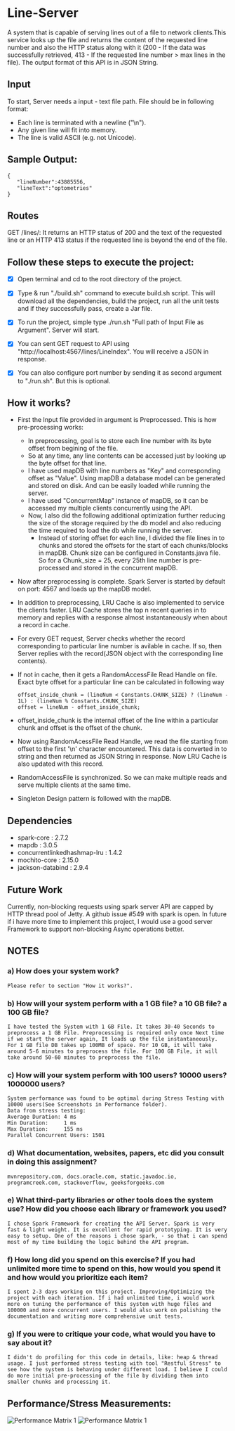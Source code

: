 # Line-Server
A system that is capable of serving lines out of a file to network clients.This service looks up the file and returns the content of the requested line number and also the HTTP status along with it (200 - If the data was successfully retrieved, 413 - If the requested line number > max lines in the file). The output format of this API is in JSON String.

## Input
To start, Server needs a input - text file path. File should be in following format:
* Each line is terminated with a newline ("\n").
* Any given line will fit into memory.
* The line is valid ASCII (e.g. not Unicode).

## Sample Output:
```
{
   "lineNumber":43885556,
   "lineText":"optometries"
}
```
## Routes
GET /lines/<line index>:
It returns an HTTP status of 200 and the text of the requested line or an HTTP 413
status if the requested line is beyond the end of the file.
  
## Follow these steps to execute the project:
- [x] Open terminal and cd to the root directory of the project.
- [x] Type & run "./build.sh" command to execute build.sh script. This will download all the dependencies, build the project,
      run all the unit tests and if they successfully pass, create a Jar file.
- [x] To run the project, simple type ./run.sh "Full path of Input File as Argument". Server will start.
- [x] You can sent GET request to API using "http://localhost:4567/lines/LineIndex". You will receive a JSON in response.
- [x] You can also configure port number by sending it as second argument to "./run.sh". But this is optional. 


## How it works?
* First the Input file provided in argument is Preprocessed. This is how pre-processing works:
   * In preprocessing, goal is to store each line number with its byte offset from begining of the file.
   * So at any time, any line contents can be accessed just by looking up the byte offset for that line.
   * I have used mapDB with line numbers as "Key" and corresponding offset as "Value". Using mapDB a database 
     model can be generated and stored on disk. And can be easily loaded while running the server.
   * I have used "ConcurrentMap" instance of mapDB, so it can be accessed my multiple clients concurrently using the API.
   * Now, I also did the following additional optimization further reducing the size of the storage required by the db model 
     and also reducing the time required to load the db while running the server.
      * Instead of storing offset for each line, I divided the file lines in to chunks and stored the offsets for the start of each             chunks/blocks in mapDB. Chunk size can be configured in Constants.java file. So for a Chunk_size = 25, every 25th 
        line number is pre-processed and stored in the concurrent mapDB.
        
* Now after preprocessing is complete. Spark Server is started by default on port: 4567 and loads up the mapDB model.
* In addition to preprocessing, LRU Cache is also implemented to service the clients faster. LRU Cache stores the top n 
  recent queries in to memory and replies with a response almost instantaneously when about a record in cache.
* For every GET request, Server checks whether the record corresponding to particular line number is avilable in cache. If so,
  then Server replies with the record(JSON object with the corresponding line contents). 
* If not in cache, then it gets a RandomAccessFile Read Handle on file. Exact byte offset for a particular line can be 
  calculated in following way
  ``` 
  offset_inside_chunk = (lineNum < Constants.CHUNK_SIZE) ? (lineNum - 1L) : (lineNum % Constants.CHUNK_SIZE)
  offset = lineNum - offset_inside_chunk;
  
  ```
* offset_inside_chunk is the internal offset of the line within a particular chunk and offset is the offset of the chunk.
* Now using RandomAcessFile Read Handle, we read the file starting from offset to the first '\n' character encountered. 
  This data is converted in to string and then returned as JSON String in response. Now LRU Cache is also updated with 
  this record.
* RandomAccessFile is synchronized. So we can make multiple reads and serve multiple clients at the same time.
* Singleton Design pattern is followed with the mapDB. 

## Dependencies
* spark-core : 2.7.2
* mapdb : 3.0.5
* concurrentlinkedhashmap-lru : 1.4.2
* mochito-core : 2.15.0
* jackson-databind : 2.9.4

## Future Work
Currently, non-blocking requests using spark server API are capped by HTTP thread pool of Jetty. A github issue #549 with 
spark is open. In future if i have more time to implement this project, I would use a good server Framework to support non-blocking
Async operations better.


## NOTES
### a) How does your system work?
    Please refer to section "How it works?".
    
### b) How will your system perform with a 1 GB file? a 10 GB file? a 100 GB file?
    I have tested the System with 1 GB File. It takes 30-40 Seconds to preprocess a 1 GB File. Preprocessing is required only once Next time if we start the server again, It loads up the file instantaneously. For 1 GB file DB takes up 100MB of space. For 10 GB, it will take around 5-6 minutes to preprocess the file. For 100 GB File, it will take around 50-60 minutes to preprocess the file.    

### c) How will your system perform with 100 users? 10000 users? 1000000 users?
    System performance was found to be optimal during Stress Testing with 10000 users(See Screenshots in Performance folder). 
    Data from stress testing: 
    Average Duration: 4 ms
    Min Duration:     1 ms
    Max Duration:     155 ms
    Parallel Concurrent Users: 1501

### d) What documentation, websites, papers, etc did you consult in doing this assignment?
    mvnrepository.com, docs.oracle.com, static.javadoc.io, programcreek.com, stackoverflow, geeksforgeeks.com

### e) What third-party libraries or other tools does the system use? How did you choose each library or framework you used?
    I chose Spark Framework for creating the API Server. Spark is very fast & light weight. It is excellent for rapid prototyping. It is very easy to setup. One of the reasons i chose spark, - so that i can spend most of my time building the logic behind the API program.
    
### f) How long did you spend on this exercise? If you had unlimited more time to spend on this,   how would you spend it and how would you prioritize each item?
    I spent 2-3 days working on this project. Improving/Optimizing the project with each iteration. If i had unlimited time, i would work more on tuning the performance of this system with huge files and 100000 and more concurrent users. I would also work on polishing the documentation and writing more comprehensive unit tests.

### g) If you were to critique your code, what would you have to say about it?
    I didn't do profiling for this code in details, like: heap & thread usage. I just performed stress testing with tool "Restful Stress" to see how the system is behaving under different load. I believe I could do more initial pre-processing of the file by dividing them into smaller chunks and processing it.
    
## Performance/Stress Measurements:

![Performance Matrix 1](/Performance/With_cache.PNG?raw=true "Performance Measurement")
![Performance Matrix 1](/Performance/With_cache_stress.PNG?raw=true "Stress Measurement")

